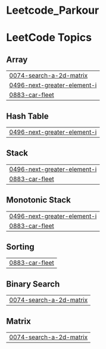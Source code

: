 # Leetcode_Parkour


<!---LeetCode Topics Start-->
# LeetCode Topics
## Array
|  |
| ------- |
| [0074-search-a-2d-matrix](https://github.com/Manubenakal/Leetcode_Parkour/tree/master/0074-search-a-2d-matrix) |
| [0496-next-greater-element-i](https://github.com/Manubenakal/Leetcode_Parkour/tree/master/0496-next-greater-element-i) |
| [0883-car-fleet](https://github.com/Manubenakal/Leetcode_Parkour/tree/master/0883-car-fleet) |
## Hash Table
|  |
| ------- |
| [0496-next-greater-element-i](https://github.com/Manubenakal/Leetcode_Parkour/tree/master/0496-next-greater-element-i) |
## Stack
|  |
| ------- |
| [0496-next-greater-element-i](https://github.com/Manubenakal/Leetcode_Parkour/tree/master/0496-next-greater-element-i) |
| [0883-car-fleet](https://github.com/Manubenakal/Leetcode_Parkour/tree/master/0883-car-fleet) |
## Monotonic Stack
|  |
| ------- |
| [0496-next-greater-element-i](https://github.com/Manubenakal/Leetcode_Parkour/tree/master/0496-next-greater-element-i) |
| [0883-car-fleet](https://github.com/Manubenakal/Leetcode_Parkour/tree/master/0883-car-fleet) |
## Sorting
|  |
| ------- |
| [0883-car-fleet](https://github.com/Manubenakal/Leetcode_Parkour/tree/master/0883-car-fleet) |
## Binary Search
|  |
| ------- |
| [0074-search-a-2d-matrix](https://github.com/Manubenakal/Leetcode_Parkour/tree/master/0074-search-a-2d-matrix) |
## Matrix
|  |
| ------- |
| [0074-search-a-2d-matrix](https://github.com/Manubenakal/Leetcode_Parkour/tree/master/0074-search-a-2d-matrix) |
<!---LeetCode Topics End-->